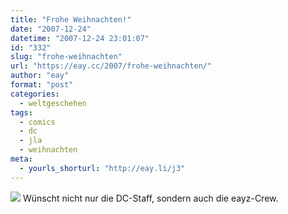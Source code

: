```yaml
---
title: "Frohe Weihnachten!"
date: "2007-12-24"
datetime: "2007-12-24 23:01:07"
id: "332"
slug: "frohe-weihnachten"
url: "https://eay.cc/2007/frohe-weihnachten/"
author: "eay"
format: "post"
categories:
  - weltgeschehen
tags:
  - comics
  - dc
  - jla
  - weihnachten
meta:
  - yourls_shorturl: "http://eay.li/j3"
---
```


![](/uploads/2007/dcchristmas.jpg) Wünscht nicht nur die DC-Staff, sondern auch die eayz-Crew.
